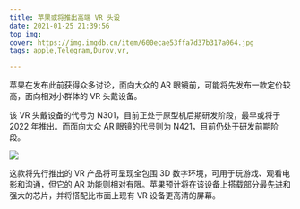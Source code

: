 ```yaml
---
title: 苹果或将推出高端 VR 头设
date: 2021-01-25 21:39:56
top_img:
cover: https://img.imgdb.cn/item/600ecae53ffa7d37b317a064.jpg
tags: apple,Telegram,Durov,vr,

---
```


苹果在发布此前获得众多讨论，面向大众的 AR 眼镜前，可能将先发布一款定价较高，面向相对小群体的 VR 头戴设备。

该 VR 头戴设备的代号为 N301，目前正处于原型机后期研发阶段，最早或将于 2022 年推出。而面向大众 AR 眼镜的代号则为 N421，目前仍处于研发前期阶段。

![](https://img.imgdb.cn/item/600ecae53ffa7d37b317a064.jpg)

这款将先行推出的 VR 产品将可呈现全包围 3D 数字环境，可用于玩游戏、观看电影和沟通，但它的 AR 功能则相对有限。苹果预计将在该设备上搭载部分最先进和强大的芯片，并将搭配比市面上现有 VR 设备更高清的屏幕。
